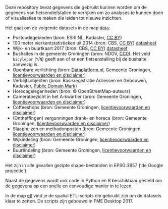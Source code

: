 Deze repository bevat gegevens die gebruikt kunnen worden om de gegevens van fietsendiefstallen te verrijken om zo analyses te kunnen doen of visualisaties te maken die leiden tot nieuwe inzichten.

Het gaat om de volgende datasets in de map [data](https://github.com/KennisnetwerkDataScience/Fietsendiefstallen/tree/master/data):
* Postcodegebieden (bron: ESRI NL, Kadaster, [CC BY](https://creativecommons.org/licenses/by/3.0/nl/))
* 100 meter vierkantstatistieken uit 2014 (bron: CBS, [CC BY](https://creativecommons.org/licenses/by/3.0/nl/)) [datasheet](https://www.cbs.nl/-/media/imported/documents/2014/44/statistische%20gegevens%20per%20vierkant%20update%20oktober%202014.pdf?la=nl-nl)
* Wijk- en buurtkaart 2017 (bron: CBS, [CC BY](https://creativecommons.org/licenses/by/3.0/nl/)) [datasheet](https://www.cbs.nl/-/media/_pdf/2017/36/2017ep37%20toelichting%20wijk%20en%20buurtkaart%202017.pdf)
* Bushaltes in de gemeente Groningen (bron: NDOV, [CC0](https://creativecommons.org/publicdomain/zero/1.0/deed.nl)). Het veld `bicylepar` (`Y`/`N`) geeft aan of er een fietsenstalling bij de bushalte aanwezig is.
* Openbare verlichting (bron: [Dataplatform.nl](https://ckan.dataplatform.nl/dataset/ovl-groningen), Gemeente Groningen, [licentievoorwaarden en disclaimer](../master/doc/licentievoorwaarden_disclaimer_gemeente_groningen.pdf))
* Verblijfsobjecten (bron: Basisregistratie Adressen en Gebouwen, Kadaster, [Public Domain Mark](https://creativecommons.org/publicdomain/mark/1.0/deed.nl))
* Horecagelegenheden (bron: &copy; OpenStreetMap-auteurs)
* Cameratoezicht in het A-kwartier (bron: Gemeente Groningen, [licentievoorwaarden en disclaimer](../master/doc/licentievoorwaarden_disclaimer_gemeente_groningen.pdf))
* Coffeeshops (bron: Gemeente Groningen, [licentievoorwaarden en disclaimer](../master/doc/licentievoorwaarden_disclaimer_gemeente_groningen.pdf))
* (Ontheffingen) vergunningen drank- en horeca (bron: Gemeente Groningen, [licentievoorwaarden en disclaimer](../master/doc/licentievoorwaarden_disclaimer_gemeente_groningen.pdf))
* Slaaphuizen en methadonposten (bron: Gemeente Groningen, [licentievoorwaarden en disclaimer](../master/doc/licentievoorwaarden_disclaimer_gemeente_groningen.pdf))
* Wijkindeling (bron: Gemeente Groningen, [licentievoorwaarden en disclaimer](../master/doc/licentievoorwaarden_disclaimer_gemeente_groningen.pdf))
* Buurtindeling (bron: Gemeente Groningen, [licentievoorwaarden en disclaimer](../master/doc/licentievoorwaarden_disclaimer_gemeente_groningen.pdf))

   
Het zijn in alle gevallen gezipte shape-bestanden in EPSG:3857 ('de Google projectie').

Naast de gegevens wordt ook code in Python en R beschikbaar gesteld om de gegevens op een snelle en eenvoudige manier in te lezen.

In de map [etl](https://github.com/KennisnetwerkDataScience/Fietsendiefstallen/tree/master/etl) vind je de spatial ETL-scripts die gebruikt zijn om de datasets klaar te zetten. De scripts zijn gebouwd in FME Desktop 2017.
